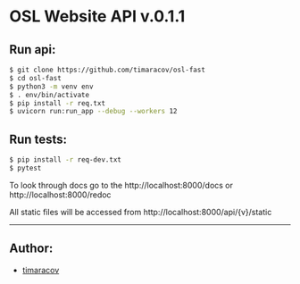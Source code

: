 # OSL Website API v.0.1.1

## Run api:
```zsh
$ git clone https://github.com/timaracov/osl-fast
$ cd osl-fast
$ python3 -m venv env
$ . env/bin/activate
$ pip install -r req.txt
$ uvicorn run:run_app --debug --workers 12
```

## Run tests:
```zsh
$ pip install -r req-dev.txt
$ pytest
```

To look through docs go to the http://localhost:8000/docs or http://localhost:8000/redoc

All static files will be accessed from http://localhost:8000/api/{v}/static

---

## Author:
* [timaracov]( https://github.com/timaracov )
